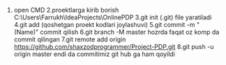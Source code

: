 1. open CMD
2.proektlarga kirib borish  C:\Users\Farrukh\IdeaProjects\OnlinePDP
3.git init (.git) file yaratiladi 
4.git add (qoshetgan proekt kodlari joylashuvi)
5.git commit -m "(Name)" commit qilish 
6.git branch -M master hozrda faqat oz komp da commit qilingan 
7.git remote add origin https://github.com/shaxzodprogrammer/Project-PDP.git
8.git push -u origin master   endi da commitimiz git hub ga ham qoyildi 

